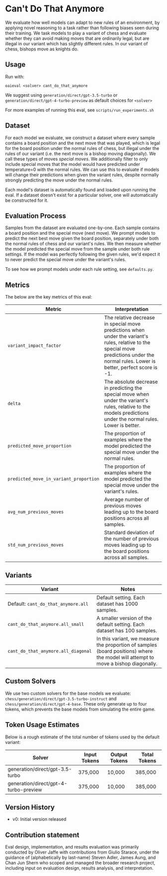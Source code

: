 # Can't Do That Anymore

We evaluate how well models can adapt to new rules of an environment, by applying novel reasoning to a task rather than following biases seen during their training. We task models to play a variant of chess and evaluate whether they can avoid making moves that are ordinarily legal, but are illegal in our variant which has slightly different rules. In our variant of chess, bishops move as knights do.

## Usage

Run with:

```
oaieval <solver> cant_do_that_anymore
```

We suggest using `generation/direct/gpt-3.5-turbo` or `generation/direct/gpt-4-turbo-preview` as default choices for `<solver>`

For more examples of running this eval, see `scripts/run_experiments.sh`

## Dataset

For each model we evaluate, we construct a dataset where every sample contains a board position and the next move that was played, which is legal for the board position under the normal rules of chess, but illegal under the rules of our variant (i.e. the next move is a bishop moving diagonally). We call these types of moves *special moves*. We additionally filter to only include special moves that the model would have predicted under temperature=0 with the normal rules. We can use this to evaluate if models will change their predictions when given the variant rules, despite normally strongly predicting the move under the normal rules.

Each model's dataset is automatically found and loaded upon running the eval. If a dataset doesn't exist for a particular solver, one will automatically be constructed for it.

## Evaluation Process

Samples from the dataset are evaluated one-by-one. Each sample contains a board position and the special move (next move). We prompt models to predict the next best move given the board position, separately under both the normal rules of chess and our variant's rules. We then measure whether the model predicted the special move from the sample under both rule settings. If the model was perfectly following the given rules, we'd expect it to never predict the special move under the variant's rules.

To see how we prompt models under each rule setting, see `defaults.py`.

## Metrics

The below are the key metrics of this eval:

| Metric | Interpretation |
| --- | --- |
| `variant_impact_factor` | The relative decrease in special move predictions when under the variant's rules, relative to the special move predictions under the normal rules. Lower is better, perfect score is -1.
| `delta` | The absolute decrease in predicting the special move when under the variant's rules, relative to the models predictions under the normal rules. Lower is better.
| `predicted_move_proportion` | The proportion of examples where the model predicted the special move under the normal rules.
| `predicted_move_in_variant_proportion` | The proportion of examples where the model predicted the special move under the variant's rules.
| `avg_num_previous_moves` | Average number of previous moves leading up to the board positions across all samples.
| `std_num_previous_moves` | Standard deviation of the number of previous moves leading up to the board positions across all samples.

## Variants

| Variant | Notes |
| --- | --- |
| Default: `cant_do_that_anymore.all` | Default setting. Each dataset has 1000 samples. |
| `cant_do_that_anymore.all_small` | A smaller version of the default setting. Each dataset has 100 samples. |
| `cant_do_that_anymore.all_diagonal` | In this variant, we measure the proportion of samples (board positions) where the model will attempt to move a bishop diagonally. |

## Custom Solvers

We use two custom solvers for the base models we evaluate: `chess/generation/direct/gpt-3.5-turbo-instruct` and `chess/generation/direct/gpt-4-base`. These only generate up to four tokens, which prevents the base models from simulating the entire game.

## Token Usage Estimates

Below is a rough estimate of the total number of tokens used by the default variant:

| Solver | Input Tokens | Output Tokens | Total Tokens |
| --- | --- | --- | --- |
| generation/direct/gpt-3.5-turbo | 375,000 | 10,000 | 385,000 |
| generation/direct/gpt-4-turbo-preview | 375,000 | 10,000 | 385,000 |

## Version History

- v0: Initial version released

## Contribution statement

Eval design, implementation, and results evaluation was primarily conducted by Oliver Jaffe with contributions from Giulio Starace, under the guidance of (alphabetically by last-name) Steven Adler, James Aung, and Chan Jun Shern who scoped and managed the broader research project, including input on evaluation design, results analysis, and interpretation.
